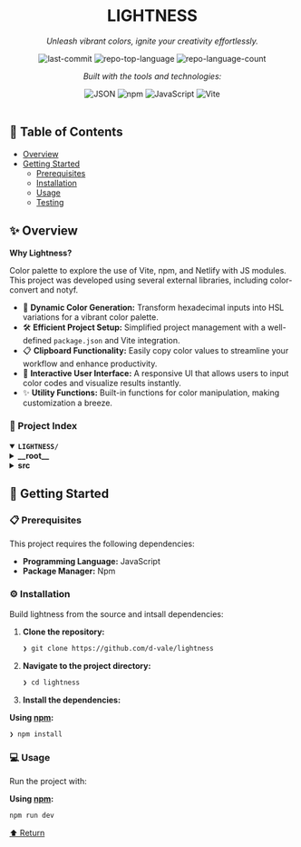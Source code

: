 <div id="top">

<!-- HEADER STYLE: CLASSIC -->
<div align="center">


# LIGHTNESS

<em>Unleash vibrant colors, ignite your creativity effortlessly.</em>

<!-- BADGES -->
<img src="https://img.shields.io/github/last-commit/d-vale/lightness?style=flat&logo=git&logoColor=white&color=0080ff" alt="last-commit">
<img src="https://img.shields.io/github/languages/top/d-vale/lightness?style=flat&color=0080ff" alt="repo-top-language">
<img src="https://img.shields.io/github/languages/count/d-vale/lightness?style=flat&color=0080ff" alt="repo-language-count">

<em>Built with the tools and technologies:</em>

<img src="https://img.shields.io/badge/JSON-000000.svg?style=flat&logo=JSON&logoColor=white" alt="JSON">
<img src="https://img.shields.io/badge/npm-CB3837.svg?style=flat&logo=npm&logoColor=white" alt="npm">
<img src="https://img.shields.io/badge/JavaScript-F7DF1E.svg?style=flat&logo=JavaScript&logoColor=black" alt="JavaScript">
<img src="https://img.shields.io/badge/Vite-646CFF.svg?style=flat&logo=Vite&logoColor=white" alt="Vite">

</div>
<br>


## 📄 Table of Contents

- [Overview](#-overview)
- [Getting Started](#-getting-started)
    - [Prerequisites](#-prerequisites)
    - [Installation](#-installation)
    - [Usage](#-usage)
    - [Testing](#-testing)


## ✨ Overview

**Why Lightness?**

Color palette to explore the use of Vite, npm, and Netlify with JS modules. This project was developed using several external libraries, including color-convert and notyf.

- 🎨 **Dynamic Color Generation:** Transform hexadecimal inputs into HSL variations for a vibrant color palette.
- 🛠️ **Efficient Project Setup:** Simplified project management with a well-defined `package.json` and Vite integration.
- 📋 **Clipboard Functionality:** Easily copy color values to streamline your workflow and enhance productivity.
- 🌈 **Interactive User Interface:** A responsive UI that allows users to input color codes and visualize results instantly.
- ✨ **Utility Functions:** Built-in functions for color manipulation, making customization a breeze.

### 📑 Project Index

<details open>
	<summary><b><code>LIGHTNESS/</code></b></summary>
	<!-- __root__ Submodule -->
	<details>
		<summary><b>__root__</b></summary>
		<blockquote>
			<div class='directory-path' style='padding: 8px 0; color: #666;'>
				<code><b>⦿ __root__</b></code>
			<table style='width: 100%; border-collapse: collapse;'>
			<thead>
				<tr style='background-color: #f8f9fa;'>
					<th style='width: 30%; text-align: left; padding: 8px;'>File Name</th>
					<th style='text-align: left; padding: 8px;'>Summary</th>
				</tr>
			</thead>
				<tr style='border-bottom: 1px solid #eee;'>
					<td style='padding: 8px;'><b><a href='https://github.com/d-vale/lightness/blob/master/package.json'>package.json</a></b></td>
					<td style='padding: 8px;'>- Defines the project configuration and dependencies for the challenge17_lightness application, facilitating the development and build processes<br>- It integrates essential tools like Vite for efficient asset bundling and includes dependencies for color conversion and notifications<br>- This setup streamlines project management, ensuring a smooth workflow for developers while providing a foundation for building and previewing the application.</td>
				</tr>
				<tr style='border-bottom: 1px solid #eee;'>
					<td style='padding: 8px;'><b><a href='https://github.com/d-vale/lightness/blob/master/LICENSE'>LICENSE</a></b></td>
					<td style='padding: 8px;'>- MIT License grants users the freedom to use, copy, modify, and distribute the software, ensuring that the project remains open and accessible<br>- It establishes the legal framework that protects both the author and users, promoting collaboration and innovation within the codebase<br>- This license underpins the projects commitment to transparency and community engagement, allowing for broad adoption and contribution.</td>
				</tr>
				<tr style='border-bottom: 1px solid #eee;'>
					<td style='padding: 8px;'><b><a href='https://github.com/d-vale/lightness/blob/master/vite.config.js'>vite.config.js</a></b></td>
					<td style='padding: 8px;'>- Configures the Vite build tool for the project, establishing the source directory and defining the output settings<br>- By setting the root to src and specifying the output directory as dist, it ensures a streamlined build process that targets modern JavaScript standards<br>- Additionally, it maintains a clean output environment by emptying the directory before each build, enhancing overall project organization and efficiency.</td>
				</tr>
			</table>
		</blockquote>
	</details>
	<!-- src Submodule -->
	<details>
		<summary><b>src</b></summary>
		<blockquote>
			<div class='directory-path' style='padding: 8px 0; color: #666;'>
				<code><b>⦿ src</b></code>
			<table style='width: 100%; border-collapse: collapse;'>
			<thead>
				<tr style='background-color: #f8f9fa;'>
					<th style='width: 30%; text-align: left; padding: 8px;'>File Name</th>
					<th style='text-align: left; padding: 8px;'>Summary</th>
				</tr>
			</thead>
				<tr style='border-bottom: 1px solid #eee;'>
					<td style='padding: 8px;'><b><a href='https://github.com/d-vale/lightness/blob/master/src/index.html'>index.html</a></b></td>
					<td style='padding: 8px;'>- Serves as the foundational HTML structure for the Challenge 17-Color Generator project, establishing a user interface that allows users to input color codes<br>- It integrates essential metadata for responsiveness and compatibility, links to a stylesheet for visual styling, and defers the loading of a JavaScript module to enhance functionality<br>- This setup facilitates an interactive experience centered around color generation.</td>
				</tr>
				<tr style='border-bottom: 1px solid #eee;'>
					<td style='padding: 8px;'><b><a href='https://github.com/d-vale/lightness/blob/master/src/app.js'>app.js</a></b></td>
					<td style='padding: 8px;'>- Transforms hexadecimal color inputs into HSL variations, enabling users to generate and visualize a color palette<br>- It validates user input, displays the corresponding colors dynamically, and updates the background with a gradient based on the generated palette<br>- Additionally, it facilitates copying color values to the clipboard while providing user feedback through notifications, enhancing the overall user experience within the application.</td>
				</tr>
			</table>
			<!-- modules Submodule -->
			<details>
				<summary><b>modules</b></summary>
				<blockquote>
					<div class='directory-path' style='padding: 8px 0; color: #666;'>
						<code><b>⦿ src.modules</b></code>
					<table style='width: 100%; border-collapse: collapse;'>
					<thead>
						<tr style='background-color: #f8f9fa;'>
							<th style='width: 30%; text-align: left; padding: 8px;'>File Name</th>
							<th style='text-align: left; padding: 8px;'>Summary</th>
						</tr>
					</thead>
						<tr style='border-bottom: 1px solid #eee;'>
							<td style='padding: 8px;'><b><a href='https://github.com/d-vale/lightness/blob/master/src/modules/utils.js'>utils.js</a></b></td>
							<td style='padding: 8px;'>- Provides utility functions for color manipulation within the project<br>- It transforms hexadecimal color values into HSL arrays with varying luminosity, enabling dynamic color adjustments<br>- Additionally, it facilitates the customization of shadow colors in the application by applying HSL values directly to CSS variables, enhancing the visual design and user experience across the codebase.</td>
						</tr>
						<tr style='border-bottom: 1px solid #eee;'>
							<td style='padding: 8px;'><b><a href='https://github.com/d-vale/lightness/blob/master/src/modules/color.js'>color.js</a></b></td>
							<td style='padding: 8px;'>- Color module facilitates the creation and display of color elements based on HSL values<br>- It converts HSL to hexadecimal format, generates a visual representation with appropriate text color for readability, and appends the color element to a specified parent element<br>- This enhances the user interface by dynamically showcasing colors while minimizing the header for a cleaner layout.</td>
						</tr>
					</table>
				</blockquote>
			</details>
		</blockquote>
	</details>
</details>


## 🚀 Getting Started

### 📋 Prerequisites

This project requires the following dependencies:

- **Programming Language:** JavaScript
- **Package Manager:** Npm

### ⚙️ Installation

Build lightness from the source and intsall dependencies:

1. **Clone the repository:**

    ```sh
    ❯ git clone https://github.com/d-vale/lightness
    ```

2. **Navigate to the project directory:**

    ```sh
    ❯ cd lightness
    ```

3. **Install the dependencies:**

**Using [npm](https://www.npmjs.com/):**

```sh
❯ npm install
```

### 💻 Usage

Run the project with:

**Using [npm](https://www.npmjs.com/):**

```sh
npm run dev
```

<div align="left"><a href="#top">⬆ Return</a></div>
